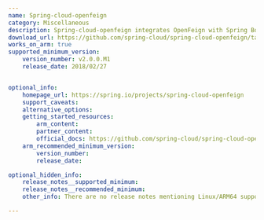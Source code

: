 ```yaml
---
name: Spring-cloud-openfeign
category: Miscellaneous
description: Spring-cloud-openfeign integrates OpenFeign with Spring Boot apps through autoconfiguration and binding with the Spring Environment, where Feign is a Java to HTTP client binder.
download_url: https://github.com/spring-cloud/spring-cloud-openfeign/tags
works_on_arm: true
supported_minimum_version:
    version_number: v2.0.0.M1
    release_date: 2018/02/27


optional_info:
    homepage_url: https://spring.io/projects/spring-cloud-openfeign
    support_caveats:
    alternative_options:
    getting_started_resources:
        arm_content:
        partner_content:
        official_docs: https://github.com/spring-cloud/spring-cloud-openfeign?tab=readme-ov-file#basic-compile-and-test
    arm_recommended_minimum_version:
        version_number:
        release_date:

optional_hidden_info:
    release_notes__supported_minimum:
    release_notes__recommended_minimum:
    other_info: There are no release notes mentioning Linux/ARM64 support. The least tag available on github, i.e. v2.0.0.M1, can be built and installed with "./mvnw install" on Neoverse N1.

---
```

